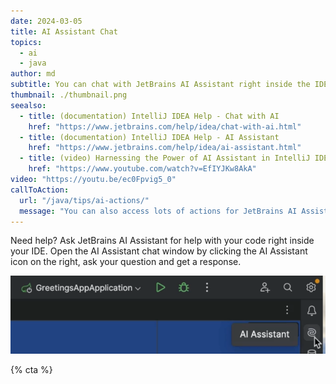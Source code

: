 ```yaml
---
date: 2024-03-05
title: AI Assistant Chat
topics:
  - ai
  - java
author: md
subtitle: You can chat with JetBrains AI Assistant right inside the IDE.
thumbnail: ./thumbnail.png
seealso:
  - title: (documentation) IntelliJ IDEA Help - Chat with AI
    href: "https://www.jetbrains.com/help/idea/chat-with-ai.html"
  - title: (documentation) IntelliJ IDEA Help - AI Assistant
    href: "https://www.jetbrains.com/help/idea/ai-assistant.html"
  - title: (video) Harnessing the Power of AI Assistant in IntelliJ IDEA
    href: "https://www.youtube.com/watch?v=EfIYJKw8AkA"
video: "https://youtu.be/ec0Fpvig5_0"
callToAction:
  url: "/java/tips/ai-actions/"
  message: "You can also access lots of actions for JetBrains AI Assistant inside your IDE!"
---
```


Need help? Ask JetBrains AI Assistant for help with your code right inside your IDE. Open the AI Assistant chat window by clicking the AI Assistant icon on the right, ask your question and get a response.

![AI Assistant icon](ai-assistant-icon.png)

{% cta %}
